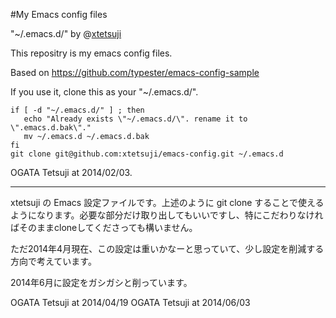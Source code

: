 #My Emacs config files

"~/.emacs.d/" by @[xtetsuji](https://twitter.com/xtetsuji)

This repositry is my emacs config files.

Based on https://github.com/typester/emacs-config-sample

If you use it, clone this as your "~/.emacs.d/".

```shell
if [ -d "~/.emacs.d/" ] ; then
   echo "Already exists \"~/.emacs.d/\". rename it to \".emacs.d.bak\"."
   mv ~/.emacs.d ~/.emacs.d.bak
fi
git clone git@github.com:xtetsuji/emacs-config.git ~/.emacs.d
```

OGATA Tetsuji at 2014/02/03.

----

xtetsuji の Emacs 設定ファイルです。上述のように git clone することで使えるようになります。必要な部分だけ取り出してもいいですし、特にこだわりなければそのままcloneしてくださっても構いません。

ただ2014年4月現在、この設定は重いかなーと思っていて、少し設定を削減する方向で考えています。

2014年6月に設定をガシガシと削っています。

OGATA Tetsuji at 2014/04/19
OGATA Tetsuji at 2014/06/03
